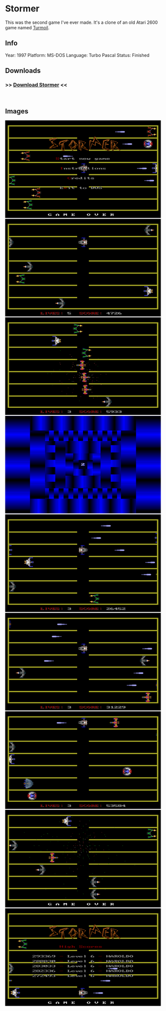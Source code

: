 # Stormer

This was the second game I've ever made. It's a clone of an old Atari 2600 game named [Turmoil][Turmoil].

## Info
Year: 1997
Platform: MS-DOS
Language: Turbo Pascal
Status: Finished

## Downloads
### >> [Download Stormer](/downloads/stormer.zip "Download Stormer") <<
<br>

## Images

<div class="ContentFlow">
	<div class="flow">
		<img class="item" src="/stormer/stormer_001.png" />
		<img class="item" src="/stormer/stormer_003.png" />
		<img class="item" src="/stormer/stormer_004.png" />
		<img class="item" src="/stormer/stormer_005.png" />
		<img class="item" src="/stormer/stormer_006.png" />
		<img class="item" src="/stormer/stormer_010.png" />
		<img class="item" src="/stormer/stormer_012.png" />
		<img class="item" src="/stormer/stormer_013.png" />
		<img class="item" src="/stormer/stormer_015.png" />
	</div>
</div>


[Turmoil]: (http://www.atariage.com/software_page.html?SoftwareID=1420)